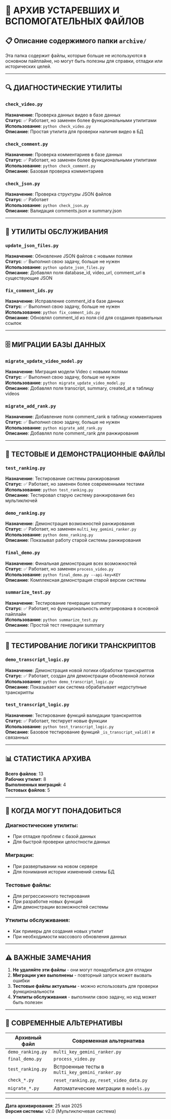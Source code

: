 # 📁 АРХИВ УСТАРЕВШИХ И ВСПОМОГАТЕЛЬНЫХ ФАЙЛОВ

## 📋 Описание содержимого папки `archive/`

Эта папка содержит файлы, которые больше не используются в основном пайплайне, но могут быть полезны для справки, отладки или исторических целей.

---

## 🔍 ДИАГНОСТИЧЕСКИЕ УТИЛИТЫ

### `check_video.py`
**Назначение**: Проверка данных видео в базе данных  
**Статус**: ✅ Работает, но заменен более функциональными утилитами  
**Использование**: `python check_video.py`  
**Описание**: Простая утилита для проверки наличия видео в БД

### `check_comment.py`
**Назначение**: Проверка комментариев в базе данных  
**Статус**: ✅ Работает, но заменен более функциональными утилитами  
**Использование**: `python check_comment.py`  
**Описание**: Базовая проверка комментариев

### `check_json.py`
**Назначение**: Проверка структуры JSON файлов  
**Статус**: ✅ Работает  
**Использование**: `python check_json.py`  
**Описание**: Валидация comments.json и summary.json

---

## 🔧 УТИЛИТЫ ОБСЛУЖИВАНИЯ

### `update_json_files.py`
**Назначение**: Обновление JSON файлов с новыми полями  
**Статус**: ✅ Выполнил свою задачу, больше не нужен  
**Использование**: `python update_json_files.py`  
**Описание**: Добавлял поля database_id, video_url, comment_url в существующие JSON

### `fix_comment_ids.py`
**Назначение**: Исправление comment_id в базе данных  
**Статус**: ✅ Выполнил свою задачу, больше не нужен  
**Использование**: `python fix_comment_ids.py`  
**Описание**: Обновлял comment_id из поля cid для создания правильных ссылок

---

## 🗄️ МИГРАЦИИ БАЗЫ ДАННЫХ

### `migrate_update_video_model.py`
**Назначение**: Миграция модели Video с новыми полями  
**Статус**: ✅ Выполнил свою задачу, больше не нужен  
**Использование**: `python migrate_update_video_model.py`  
**Описание**: Добавлял поля transcript, summary, created_at в таблицу videos

### `migrate_add_rank.py`
**Назначение**: Добавление поля comment_rank в таблицу комментариев  
**Статус**: ✅ Выполнил свою задачу, больше не нужен  
**Использование**: `python migrate_add_rank.py`  
**Описание**: Добавлял поле comment_rank для ранжирования

---

## 🧪 ТЕСТОВЫЕ И ДЕМОНСТРАЦИОННЫЕ ФАЙЛЫ

### `test_ranking.py`
**Назначение**: Тестирование системы ранжирования  
**Статус**: ✅ Работает, но заменен более современными тестами  
**Использование**: `python test_ranking.py`  
**Описание**: Тестировал старую систему ранжирования без мультиключей

### `demo_ranking.py`
**Назначение**: Демонстрация возможностей ранжирования  
**Статус**: ✅ Работает, но заменен `multi_key_gemini_ranker.py`  
**Использование**: `python demo_ranking.py`  
**Описание**: Показывал работу старой системы ранжирования

### `final_demo.py`
**Назначение**: Финальная демонстрация всех возможностей  
**Статус**: ✅ Работает, но заменен `process_video.py`  
**Использование**: `python final_demo.py --api-key=KEY`  
**Описание**: Комплексная демонстрация старой версии системы

### `summarize_test.py`
**Назначение**: Тестирование генерации summary  
**Статус**: ✅ Работает, но функциональность интегрирована в основной пайплайн  
**Использование**: `python summarize_test.py`  
**Описание**: Простой тест генерации summary

---

## 🔬 ТЕСТИРОВАНИЕ ЛОГИКИ ТРАНСКРИПТОВ

### `demo_transcript_logic.py`
**Назначение**: Демонстрация новой логики обработки транскриптов  
**Статус**: ✅ Работает, создан для демонстрации обновленной логики  
**Использование**: `python demo_transcript_logic.py`  
**Описание**: Показывает как система обрабатывает недоступные транскрипты

### `test_transcript_logic.py`
**Назначение**: Тестирование функций валидации транскриптов  
**Статус**: ✅ Работает, тестирует новые функции  
**Использование**: `python test_transcript_logic.py`  
**Описание**: Базовое тестирование функций `_is_transcript_valid()` и связанных

---

## 📊 СТАТИСТИКА АРХИВА

**Всего файлов**: 13  
**Рабочих утилит**: 8  
**Выполненных миграций**: 4  
**Тестовых файлов**: 5  

---

## 🔄 КОГДА МОГУТ ПОНАДОБИТЬСЯ

### Диагностические утилиты:
- При отладке проблем с базой данных
- Для быстрой проверки целостности данных

### Миграции:
- При развертывании на новом сервере
- Для понимания истории изменений схемы БД

### Тестовые файлы:
- Для регрессионного тестирования
- При разработке новых функций
- Для демонстрации возможностей системы

### Утилиты обслуживания:
- Как примеры для создания новых утилит
- При необходимости массового обновления данных

---

## ⚠️ ВАЖНЫЕ ЗАМЕЧАНИЯ

1. **Не удаляйте эти файлы** - они могут понадобиться для отладки
2. **Миграции уже выполнены** - повторный запуск может вызвать ошибки
3. **Тестовые файлы актуальны** - можно использовать для проверки функциональности
4. **Утилиты обслуживания** - выполнили свою задачу, но код может быть полезен

---

## 🚀 СОВРЕМЕННЫЕ АЛЬТЕРНАТИВЫ

| Архивный файл | Современная альтернатива |
|---------------|-------------------------|
| `demo_ranking.py` | `multi_key_gemini_ranker.py` |
| `final_demo.py` | `process_video.py` |
| `test_ranking.py` | Встроенные тесты в `multi_key_gemini_ranker.py` |
| `check_*.py` | `reset_ranking.py`, `reset_video_data.py` |
| `migrate_*.py` | Автоматические миграции в `models.py` |

---

**Дата архивирования**: 25 мая 2025  
**Версия системы**: v2.0 (Мультиключевая система) 